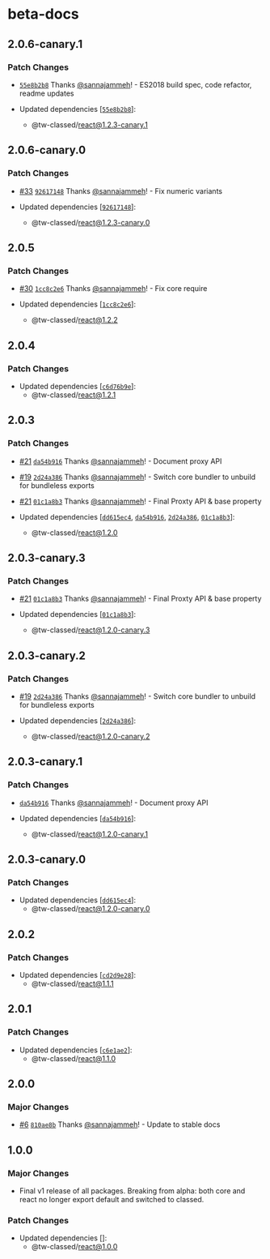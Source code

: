 # beta-docs

## 2.0.6-canary.1

### Patch Changes

- [`55e8b2b8`](https://github.com/sannajammeh/tw-classed/commit/55e8b2b808fbcf611eec3e0551727469ddc16e97) Thanks [@sannajammeh](https://github.com/sannajammeh)! - ES2018 build spec, code refactor, readme updates

- Updated dependencies [[`55e8b2b8`](https://github.com/sannajammeh/tw-classed/commit/55e8b2b808fbcf611eec3e0551727469ddc16e97)]:
  - @tw-classed/react@1.2.3-canary.1

## 2.0.6-canary.0

### Patch Changes

- [#33](https://github.com/sannajammeh/tw-classed/pull/33) [`92617148`](https://github.com/sannajammeh/tw-classed/commit/92617148c2243b2d6a1fe42ccb1cfaa6fe1390d7) Thanks [@sannajammeh](https://github.com/sannajammeh)! - Fix numeric variants

- Updated dependencies [[`92617148`](https://github.com/sannajammeh/tw-classed/commit/92617148c2243b2d6a1fe42ccb1cfaa6fe1390d7)]:
  - @tw-classed/react@1.2.3-canary.0

## 2.0.5

### Patch Changes

- [#30](https://github.com/sannajammeh/tw-classed/pull/30) [`1cc8c2e6`](https://github.com/sannajammeh/tw-classed/commit/1cc8c2e6dcb407e21897f4360aa1ba4ae608b44e) Thanks [@sannajammeh](https://github.com/sannajammeh)! - Fix core require

- Updated dependencies [[`1cc8c2e6`](https://github.com/sannajammeh/tw-classed/commit/1cc8c2e6dcb407e21897f4360aa1ba4ae608b44e)]:
  - @tw-classed/react@1.2.2

## 2.0.4

### Patch Changes

- Updated dependencies [[`c6d76b9e`](https://github.com/sannajammeh/tw-classed/commit/c6d76b9e77262a227b6430e32a3e2fc95a32a58f)]:
  - @tw-classed/react@1.2.1

## 2.0.3

### Patch Changes

- [#21](https://github.com/sannajammeh/tw-classed/pull/21) [`da54b916`](https://github.com/sannajammeh/tw-classed/commit/da54b9160435d8f85bd789093389f67c76142712) Thanks [@sannajammeh](https://github.com/sannajammeh)! - Document proxy API

- [#19](https://github.com/sannajammeh/tw-classed/pull/19) [`2d24a386`](https://github.com/sannajammeh/tw-classed/commit/2d24a3864977721d88772b0540e727fb1145459b) Thanks [@sannajammeh](https://github.com/sannajammeh)! - Switch core bundler to unbuild for bundleless exports

- [#21](https://github.com/sannajammeh/tw-classed/pull/21) [`01c1a8b3`](https://github.com/sannajammeh/tw-classed/commit/01c1a8b3efb3d65ded722e20d5e570034a5f2b28) Thanks [@sannajammeh](https://github.com/sannajammeh)! - Final Proxty API & base property

- Updated dependencies [[`dd615ec4`](https://github.com/sannajammeh/tw-classed/commit/dd615ec433a4b2b6fe1bb96029eda277328aaaaf), [`da54b916`](https://github.com/sannajammeh/tw-classed/commit/da54b9160435d8f85bd789093389f67c76142712), [`2d24a386`](https://github.com/sannajammeh/tw-classed/commit/2d24a3864977721d88772b0540e727fb1145459b), [`01c1a8b3`](https://github.com/sannajammeh/tw-classed/commit/01c1a8b3efb3d65ded722e20d5e570034a5f2b28)]:
  - @tw-classed/react@1.2.0

## 2.0.3-canary.3

### Patch Changes

- [#21](https://github.com/sannajammeh/tw-classed/pull/21) [`01c1a8b3`](https://github.com/sannajammeh/tw-classed/commit/01c1a8b3efb3d65ded722e20d5e570034a5f2b28) Thanks [@sannajammeh](https://github.com/sannajammeh)! - Final Proxty API & base property

- Updated dependencies [[`01c1a8b3`](https://github.com/sannajammeh/tw-classed/commit/01c1a8b3efb3d65ded722e20d5e570034a5f2b28)]:
  - @tw-classed/react@1.2.0-canary.3

## 2.0.3-canary.2

### Patch Changes

- [#19](https://github.com/sannajammeh/tw-classed/pull/19) [`2d24a386`](https://github.com/sannajammeh/tw-classed/commit/2d24a3864977721d88772b0540e727fb1145459b) Thanks [@sannajammeh](https://github.com/sannajammeh)! - Switch core bundler to unbuild for bundleless exports

- Updated dependencies [[`2d24a386`](https://github.com/sannajammeh/tw-classed/commit/2d24a3864977721d88772b0540e727fb1145459b)]:
  - @tw-classed/react@1.2.0-canary.2

## 2.0.3-canary.1

### Patch Changes

- [`da54b916`](https://github.com/sannajammeh/tw-classed/commit/da54b9160435d8f85bd789093389f67c76142712) Thanks [@sannajammeh](https://github.com/sannajammeh)! - Document proxy API

- Updated dependencies [[`da54b916`](https://github.com/sannajammeh/tw-classed/commit/da54b9160435d8f85bd789093389f67c76142712)]:
  - @tw-classed/react@1.2.0-canary.1

## 2.0.3-canary.0

### Patch Changes

- Updated dependencies [[`dd615ec4`](https://github.com/sannajammeh/tw-classed/commit/dd615ec433a4b2b6fe1bb96029eda277328aaaaf)]:
  - @tw-classed/react@1.2.0-canary.0

## 2.0.2

### Patch Changes

- Updated dependencies [[`cd2d9e28`](https://github.com/sannajammeh/tw-classed/commit/cd2d9e287440b9a0fa9e5dc096cc08d61634d3fc)]:
  - @tw-classed/react@1.1.1

## 2.0.1

### Patch Changes

- Updated dependencies [[`c6e1ae2`](https://github.com/sannajammeh/tw-classed/commit/c6e1ae2937f3f664c9aee7d19b7d6b552125cf94)]:
  - @tw-classed/react@1.1.0

## 2.0.0

### Major Changes

- [#6](https://github.com/sannajammeh/tw-classed/pull/6) [`810ae8b`](https://github.com/sannajammeh/tw-classed/commit/810ae8ba4dee3c49ecdfb9fe64c156c57a1999dc) Thanks [@sannajammeh](https://github.com/sannajammeh)! - Update to stable docs

## 1.0.0

### Major Changes

- Final v1 release of all packages. Breaking from alpha: both core and react no longer export default and switched to classed.

### Patch Changes

- Updated dependencies []:
  - @tw-classed/react@1.0.0
